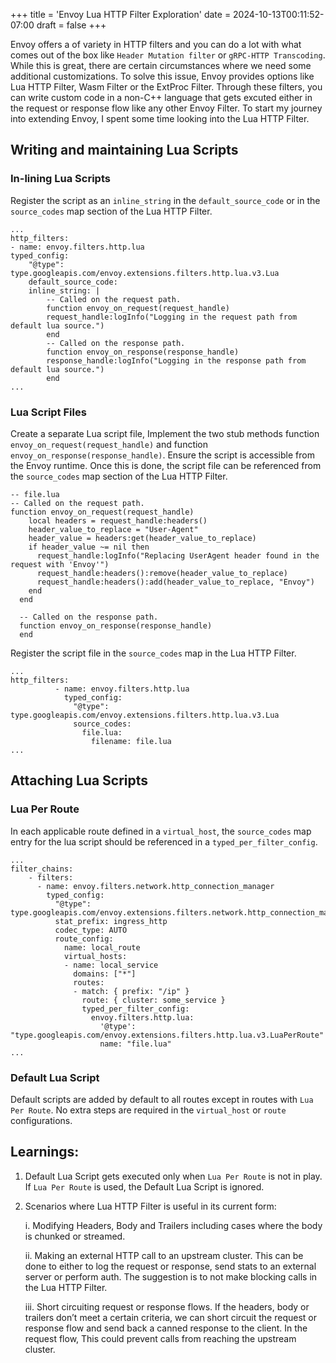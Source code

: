 +++
title = 'Envoy Lua HTTP Filter Exploration'
date = 2024-10-13T00:11:52-07:00
draft = false
+++

Envoy offers a of variety in HTTP filters and you can do a lot with what comes out of the box like `Header Mutation filter` or `gRPC-HTTP Transcoding`. While this is great, there are certain circumstances where we need some additional customizations. To solve this issue, Envoy provides options like Lua HTTP Filter, Wasm Filter or the ExtProc Filter. Through these filters, you can write custom code in a non-C++ language that gets excuted either in the request or response flow like any other Envoy Filter. To start my journey into extending Envoy, I spent some time looking into the Lua HTTP Filter.

## Writing and maintaining Lua Scripts

### In-lining Lua Scripts
Register the script as an `inline_string` in the `default_source_code` or in the `source_codes` map section of the Lua HTTP Filter.

```
...
http_filters:
- name: envoy.filters.http.lua
typed_config:
    "@type": type.googleapis.com/envoy.extensions.filters.http.lua.v3.Lua              
    default_source_code:
    inline_string: |
        -- Called on the request path.
        function envoy_on_request(request_handle)
        request_handle:logInfo("Logging in the request path from default lua source.")
        end
        -- Called on the response path.
        function envoy_on_response(response_handle)
        response_handle:logInfo("Logging in the response path from default lua source.")
        end
...
```

### Lua Script Files
Create a separate Lua script file, Implement the two stub methods function `envoy_on_request(request_handle)` and function `envoy_on_response(response_handle)`. Ensure the script is accessible from the Envoy runtime. Once this is done, the script file can be referenced from the `source_codes` map section of the Lua HTTP Filter.

```
-- file.lua
-- Called on the request path.
function envoy_on_request(request_handle)
    local headers = request_handle:headers()
    header_value_to_replace = "User-Agent"
    header_value = headers:get(header_value_to_replace)
    if header_value ~= nil then
      request_handle:logInfo("Replacing UserAgent header found in the request with 'Envoy'")
      request_handle:headers():remove(header_value_to_replace)
      request_handle:headers():add(header_value_to_replace, "Envoy")
    end
  end

  -- Called on the response path.
  function envoy_on_response(response_handle)
  end
```
Register the script file in the `source_codes` map in the Lua HTTP Filter.

```
...
http_filters:
          - name: envoy.filters.http.lua
            typed_config:
              "@type": type.googleapis.com/envoy.extensions.filters.http.lua.v3.Lua              
              source_codes:
                file.lua:
                  filename: file.lua
...
```

## Attaching Lua Scripts

### Lua Per Route
In each applicable route defined in a `virtual_host`,  the `source_codes` map entry for the lua script should be referenced in a `typed_per_filter_config`.

```
...
filter_chains:
    - filters:     
      - name: envoy.filters.network.http_connection_manager
        typed_config:
          "@type": type.googleapis.com/envoy.extensions.filters.network.http_connection_manager.v3.HttpConnectionManager
          stat_prefix: ingress_http
          codec_type: AUTO
          route_config:
            name: local_route
            virtual_hosts:
            - name: local_service
              domains: ["*"]
              routes:
              - match: { prefix: "/ip" }
                route: { cluster: some_service }
                typed_per_filter_config:
                  envoy.filters.http.lua:
                    '@type': "type.googleapis.com/envoy.extensions.filters.http.lua.v3.LuaPerRoute"
                    name: "file.lua"
...
```

### Default Lua Script
Default scripts are added by default to all routes except in routes with `Lua Per Route`. No extra steps are required in the `virtual_host` or `route` configurations.


## Learnings:

1. Default Lua Script gets executed only when `Lua Per Route` is not in play. If `Lua Per Route` is used, the Default Lua Script is ignored.

2. Scenarios where Lua HTTP Filter is useful in its current form:

    i. Modifying Headers, Body and Trailers including cases where the body is chunked or streamed.

    ii. Making an external HTTP call to an upstream cluster. This can be done to either to log the request or response, send stats to an external server or perform auth. The suggestion is to not make blocking calls in the Lua HTTP Filter.

    iii. Short circuiting request or response flows. If the headers, body or trailers don’t meet a certain criteria, we can short circuit the request or response flow and send back a canned response to the client. In the request flow, This could prevent calls from reaching the upstream cluster. 
